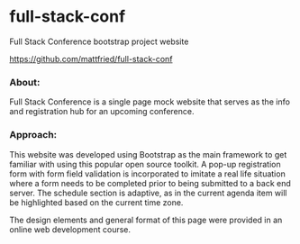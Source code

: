 # full-stack-conf
Full Stack Conference bootstrap project website

https://github.com/mattfried/full-stack-conf

### About:
Full Stack Conference is a single page mock website that serves as the info and registration hub for an upcoming conference.

### Approach:
This website was developed using Bootstrap as the main framework to get familiar with using this popular open source toolkit. A pop-up registration form with form field validation is incorporated to imitate a real life situation where a form needs to be completed prior to being submitted to a back end server. The schedule section is adaptive, as in the current agenda item will be highlighted based on the current time zone.

The design elements and general format of this page were provided in an online web development course.
